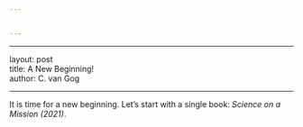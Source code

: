 ```yaml
---


---
```


<hr>
<p>layout: post<br>
title: A New Beginning!<br>
author: C. van Gog</p>
<hr>
<p>It is time for a new beginning. Let’s start with a single book: <i>Science on a Mission (2021)</i>.</p>

